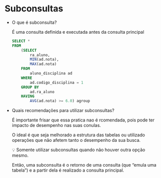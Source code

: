 # Subconsultas

- O que é subconsulta?
    
    É uma consulta definida e executada antes da consulta principal
    
    ```sql
    SELECT *
    FROM
    	(SELECT
    	    ra_aluno,
    	    MIN(ad.nota),
    	    MAX(ad.nota)
    	FROM
    	    aluno_disciplina ad
    	WHERE
    	    ad.codigo_disciplina = 1
    	GROUP BY
    	    ad.ra_aluno
    	HAVING
    	    AVG(ad.nota) >= 6.0) agroup
    ```
    
- Quais recomendações para utilizar subconsultas?
    
    É importante frisar que essa pratica nao é rcomendada, pois pode ter impacto de desempenho nas suas conulas.
    
    O ideal é que seja melhorado a estrutura das tabelas ou utilizado operações que não afetem tanto o desempenho da sua busca.
    
    <aside>
    💡 Somente utilizar subconsultas quando não houver outra opção mesmo.
    
    </aside>
    
    Então, uma subconsulta é o retorno de uma consulta (que “emula uma tabela”) e a partir dela é realizado a consulta principal.